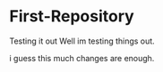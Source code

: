 # First-Repository
Testing it out
Well im testing things out.

i guess this much changes are enough.
